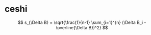 # ceshi
$$
s_{\Delta B} = \sqrt{\frac{1}{n-1} \sum_{i=1}^{n} (\Delta B_i - \overline{\Delta B})^2}
$$
